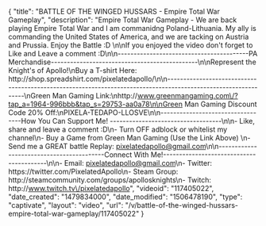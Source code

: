 {
    "title": "BATTLE OF THE WINGED HUSSARS - Empire Total War Gameplay",
    "description": "Empire Total War Gameplay - We are back playing Empire Total War and I am commanidng Poland-Lithuania.  My ally is commanding the United States of America, and we are tacking on Austria and Prussia.  Enjoy the Battle :D  \n\nIf you enjoyed the video don't forget to Like and Leave a comment :D\n\n-----------------------------------------PA Merchandise----------------------------------------------\n\nRepresent the Knight's of Apollo!\nBuy a T-shirt Here: http:\/\/shop.spreadshirt.com\/pixelatedapollo\/\n\n---------------------------------------------------------------------------------------------------------------\nGreen Man Gaming Link:\nhttp:\/\/www.greenmangaming.com\/?tap_a=1964-996bbb&tap_s=29753-aa0a78\n\nGreen Man Gaming Discount Code 20% Off:\nPIXELA-TEDAPO-LLOSVE\n\n----------------------------------How You Can Support Me! -----------------------------------\n\n- Like, share and leave a comment :D\n- Turn OFF adblock or whitelist my channel\n- Buy a Game from Green Man Gaming (Use the Link Above) \n- Send me a GREAT battle Replay: pixelatedapollo@gmail.com\n\n------------------------------------------Connect With Me!-----------------------------------------\n\n- Email: pixelatedapollo@gmail.com\n- Twitter: https:\/\/twitter.com\/PixelatedApollo\n- Steam Group:  http:\/\/steamcommunity.com\/groups\/apollosknights\n- Twitch: http:\/\/www.twitch.tv\/pixelatedapollo",
    "videoid": "117405022",
    "date_created": "1479834000",
    "date_modified": "1506478190",
    "type": "captivate",
    "layout": "video",
    "url": "\/v\/battle-of-the-winged-hussars-empire-total-war-gameplay\/117405022"
}